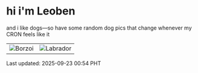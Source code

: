 # hi i'm Leoben

and i like dogs—so have some random dog pics that change whenever my CRON feels like it

|  |  |
|--------|----------|
| ![Borzoi](https://random-dog-vercel.vercel.app/api/random-borzoi?v=1758560092) | ![Labrador](https://random-dog-vercel.vercel.app/api/random-labrador?v=1758560092) |

Last updated: 2025-09-23 00:54 PHT
